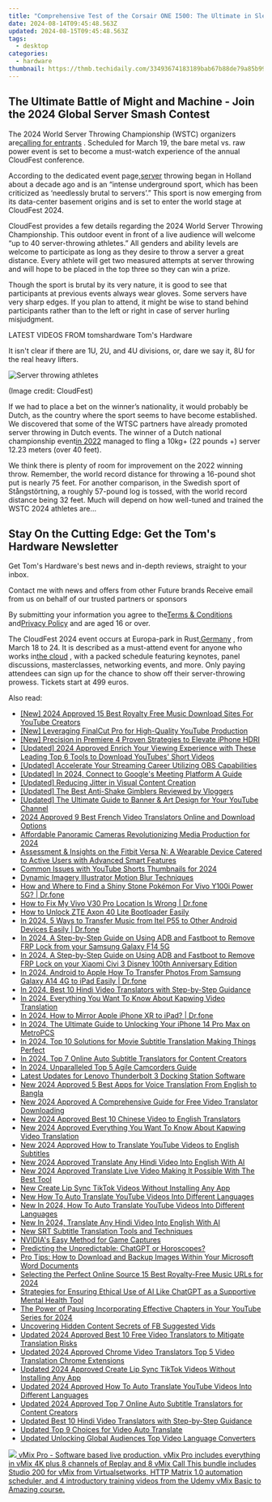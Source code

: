 ```yaml
---
title: "Comprehensive Test of the Corsair ONE I500: The Ultimate in Sleek, Small PC Reviews"
date: 2024-08-14T09:45:48.563Z
updated: 2024-08-15T09:45:48.563Z
tags:
  - desktop
categories:
  - hardware
thumbnail: https://thmb.techidaily.com/33493674183189bab67b88de79a85b9996c293935f6ec3a823ac568973956aae.jpg
---
```


## The Ultimate Battle of Might and Machine - Join the 2024 Global Server Smash Contest

The 2024 World Server Throwing Championship (WSTC) organizers are[calling for entrants](https://www.cloudfest.com/world-server-throwing-championship#server-reg) . Scheduled for March 19, the bare metal vs. raw power event is set to become a must-watch experience of the annual CloudFest conference.

 According to the dedicated event page,[server](https://www.tomshardware.com/news/39-year-old-477-mhz-dos-web-server-hits-2500-hours-of-uptime) throwing began in Holland about a decade ago and is an “intense underground sport, which has been criticized as ‘needlessly brutal to servers’.” This sport is now emerging from its data-center basement origins and is set to enter the world stage at CloudFest 2024.

 CloudFest provides a few details regarding the 2024 World Server Throwing Championship. This outdoor event in front of a live audience will welcome “up to 40 server-throwing athletes.” All genders and ability levels are welcome to participate as long as they desire to throw a server a great distance. Every athlete will get two measured attempts at server throwing and will hope to be placed in the top three so they can win a prize.

 Though the sport is brutal by its very nature, it is good to see that participants at previous events always wear gloves. Some servers have very sharp edges. If you plan to attend, it might be wise to stand behind participants rather than to the left or right in case of server hurling misjudgment.

 LATEST VIDEOS FROM tomshardware Tom's Hardware

 It isn't clear if there are 1U, 2U, and 4U divisions, or, dare we say it, 8U for the real heavy lifters.

![Server throwing athletes](https://cdn.mos.cms.futurecdn.net/wtmZvaBCUd7W2J88EkoF6b-320-80.jpg)

 (Image credit: CloudFest)

 If we had to place a bet on the winner’s nationality, it would probably be Dutch, as the country where the sport seems to have become established. We discovered that some of the WTSC partners have already promoted server throwing in Dutch events. The winner of a Dutch national championship event[in 2022](https://dutchcloudcommunity.nl/agenda/summer-bbq-dutch-cloud-community-2022/) managed to fling a 10kg+ (22 pounds +) server 12.23 meters (over 40 feet).

 We think there is plenty of room for improvement on the 2022 winning throw. Remember, the world record distance for throwing a 16-pound shot put is nearly 75 feet. For another comparison, in the Swedish sport of Stångstörtning, a roughly 57-pound log is tossed, with the world record distance being 32 feet. Much will depend on how well-tuned and trained the WSTC 2024 athletes are…

## Stay On the Cutting Edge: Get the Tom's Hardware Newsletter

 Get Tom's Hardware's best news and in-depth reviews, straight to your inbox.

 Contact me with news and offers from other Future brands  Receive email from us on behalf of our trusted partners or sponsors

 By submitting your information you agree to the[Terms & Conditions](https://futureplc.com/terms-conditions/) and[Privacy Policy](https://futureplc.com/privacy-policy/) and are aged 16 or over.

 The CloudFest 2024 event occurs at Europa-park in Rust,[Germany](https://www.tomshardware.com/pc-components/gpus/intel-submits-schematics-for-1nm-chip-fabs-in-germany-two-new-fabs-open-in-2027) , from March 18 to 24\. It is described as a must-attend event for anyone who works in[the cloud](https://www.tomshardware.com/reviews/cloud-computing-security,2829-2.html) , with a packed schedule featuring keynotes, panel discussions, masterclasses, networking events, and more. Only paying attendees can sign up for the chance to show off their server-throwing prowess. Tickets start at 499 euros.


<ins class="adsbygoogle"
     style="display:block"
     data-ad-format="autorelaxed"
     data-ad-client="ca-pub-7571918770474297"
     data-ad-slot="1223367746"></ins>



<ins class="adsbygoogle"
     style="display:block"
     data-ad-client="ca-pub-7571918770474297"
     data-ad-slot="8358498916"
     data-ad-format="auto"
     data-full-width-responsive="true"></ins>

<span class="atpl-alsoreadstyle">Also read:</span>
<div><ul>
<li><a href="https://youtube-docs.techidaily.com/024-approved-15-best-royalty-free-music-download-sites-for-youtube-creators/"><u>[New] 2024 Approved  15 Best Royalty Free Music Download Sites For YouTube Creators</u></a></li>
<li><a href="https://facebook-video-footage.techidaily.com/new-leveraging-finalcut-pro-for-high-quality-youtube-production/"><u>[New] Leveraging FinalCut Pro for High-Quality YouTube Production</u></a></li>
<li><a href="https://extra-approaches.techidaily.com/new-precision-in-premiere-4-proven-strategies-to-elevate-iphone-hdri/"><u>[New] Precision in Premiere  4 Proven Strategies to Elevate iPhone HDRI</u></a></li>
<li><a href="https://youtube-webster.techidaily.com/ed-2024-approved-enrich-your-viewing-experience-with-these-leading-top-6-tools-to-download-youtubes-short-videos/"><u>[Updated] 2024 Approved  Enrich Your Viewing Experience with These Leading Top 6 Tools to Download YouTubes' Short Videos</u></a></li>
<li><a href="https://screen-activity-recording.techidaily.com/updated-accelerate-your-streaming-career-utilizing-obs-capabilities/"><u>[Updated] Accelerate Your Streaming Career  Utilizing OBS Capabilities</u></a></li>
<li><a href="https://screen-activity-recording.techidaily.com/updated-in-2024-connect-to-googles-meeting-platform-a-guide/"><u>[Updated] In 2024, Connect to Google's Meeting Platform  A Guide</u></a></li>
<li><a href="https://extra-guidance.techidaily.com/updated-reducing-jitter-in-visual-content-creation/"><u>[Updated] Reducing Jitter in Visual Content Creation</u></a></li>
<li><a href="https://some-skills.techidaily.com/updated-the-best-anti-shake-gimblers-reviewed-by-vloggers/"><u>[Updated] The Best Anti-Shake Gimblers Reviewed by Vloggers</u></a></li>
<li><a href="https://youtube-tips.techidaily.com/ed-the-ultimate-guide-to-banner-and-art-design-for-your-youtube-channel/"><u>[Updated] The Ultimate Guide to Banner & Art Design for Your YouTube Channel</u></a></li>
<li><a href="https://ai-video.techidaily.com/2024-approved-9-best-french-video-translators-online-and-download-options/"><u>2024 Approved 9 Best French Video Translators Online and Download Options</u></a></li>
<li><a href="https://extra-resources.techidaily.com/affordable-panoramic-cameras-revolutionizing-media-production-for-2024/"><u>Affordable Panoramic Cameras Revolutionizing Media Production for 2024</u></a></li>
<li><a href="https://ai-video.techidaily.com/assessment-and-insights-on-the-fitbit-versa-n-a-wearable-device-catered-to-active-users-with-advanced-smart-features/"><u>Assessment & Insights on the Fitbit Versa N: A Wearable Device Catered to Active Users with Advanced Smart Features</u></a></li>
<li><a href="https://youtube-blog.techidaily.com/n-issues-with-youtube-shorts-thumbnails-for-2024/"><u>Common Issues with YouTube Shorts Thumbnails for 2024</u></a></li>
<li><a href="https://extra-resources.techidaily.com/dynamic-imagery-illustrator-motion-blur-techniques/"><u>Dynamic Imagery  Illustrator Motion Blur Techniques</u></a></li>
<li><a href="https://change-location.techidaily.com/how-and-where-to-find-a-shiny-stone-pokemon-for-vivo-y100i-power-5g-drfone-by-drfone-virtual-android/"><u>How and Where to Find a Shiny Stone Pokémon For Vivo Y100i Power 5G? | Dr.fone</u></a></li>
<li><a href="https://fake-location.techidaily.com/how-to-fix-my-vivo-v30-pro-location-is-wrong-drfone-by-drfone-virtual-android/"><u>How to Fix My Vivo V30 Pro Location Is Wrong | Dr.fone</u></a></li>
<li><a href="https://unlock-android.techidaily.com/how-to-unlock-zte-axon-40-lite-bootloader-easily-by-drfone-android/"><u>How to Unlock ZTE Axon 40 Lite Bootloader Easily</u></a></li>
<li><a href="https://android-transfer.techidaily.com/in-2024-5-ways-to-transfer-music-from-itel-p55-to-other-android-devices-easily-drfone-by-drfone-transfer-from-android-transfer-from-android/"><u>In 2024, 5 Ways to Transfer Music from Itel P55 to Other Android Devices Easily | Dr.fone</u></a></li>
<li><a href="https://android-frp.techidaily.com/in-2024-a-step-by-step-guide-on-using-adb-and-fastboot-to-remove-frp-lock-from-your-samsung-galaxy-f14-5g-by-drfone-android/"><u>In 2024, A Step-by-Step Guide on Using ADB and Fastboot to Remove FRP Lock from your Samsung Galaxy F14 5G</u></a></li>
<li><a href="https://bypass-frp.techidaily.com/in-2024-a-step-by-step-guide-on-using-adb-and-fastboot-to-remove-frp-lock-on-your-xiaomi-civi-3-disney-100th-anniversary-edition-by-drfone-android/"><u>In 2024, A Step-by-Step Guide on Using ADB and Fastboot to Remove FRP Lock on your Xiaomi Civi 3 Disney 100th Anniversary Edition</u></a></li>
<li><a href="https://android-transfer.techidaily.com/in-2024-android-to-apple-how-to-transfer-photos-from-samsung-galaxy-a14-4g-to-ipad-easily-drfone-by-drfone-transfer-from-android-transfer-from-android/"><u>In 2024, Android to Apple How To Transfer Photos From Samsung Galaxy A14 4G to iPad Easily | Dr.fone</u></a></li>
<li><a href="https://ai-video.techidaily.com/in-2024-best-10-hindi-video-translators-with-step-by-step-guidance/"><u>In 2024, Best 10 Hindi Video Translators with Step-by-Step Guidance</u></a></li>
<li><a href="https://ai-video.techidaily.com/in-2024-everything-you-want-to-know-about-kapwing-video-translation/"><u>In 2024, Everything You Want To Know About Kapwing Video Translation</u></a></li>
<li><a href="https://screen-mirror.techidaily.com/in-2024-how-to-mirror-apple-iphone-xr-to-ipad-drfone-by-drfone-ios/"><u>In 2024, How to Mirror Apple iPhone XR to iPad? | Dr.fone</u></a></li>
<li><a href="https://sim-unlock.techidaily.com/in-2024-the-ultimate-guide-to-unlocking-your-iphone-14-pro-max-on-metropcs-by-drfone-ios/"><u>In 2024, The Ultimate Guide to Unlocking Your iPhone 14 Pro Max on MetroPCS</u></a></li>
<li><a href="https://ai-video.techidaily.com/in-2024-top-10-solutions-for-movie-subtitle-translation-making-things-perfect/"><u>In 2024, Top 10 Solutions for Movie Subtitle Translation Making Things Perfect</u></a></li>
<li><a href="https://ai-video.techidaily.com/in-2024-top-7-online-auto-subtitle-translators-for-content-creators/"><u>In 2024, Top 7 Online Auto Subtitle Translators for Content Creators</u></a></li>
<li><a href="https://some-guidance.techidaily.com/in-2024-unparalleled-top-5-agile-camcorders-guide/"><u>In 2024, Unparalleled Top 5 Agile Camcorders Guide</u></a></li>
<li><a href="https://hardware-help.techidaily.com/latest-updates-for-lenovo-thunderbolt-3-docking-station-software/"><u>Latest Updates for Lenovo Thunderbolt 3 Docking Station Software</u></a></li>
<li><a href="https://ai-video.techidaily.com/new-2024-approved-5-best-apps-for-voice-translation-from-english-to-bangla/"><u>New 2024 Approved 5 Best Apps for Voice Translation From English to Bangla</u></a></li>
<li><a href="https://ai-video.techidaily.com/new-2024-approved-a-comprehensive-guide-for-free-video-translator-downloading/"><u>New 2024 Approved A Comprehensive Guide for Free Video Translator Downloading</u></a></li>
<li><a href="https://ai-video.techidaily.com/new-2024-approved-best-10-chinese-video-to-english-translators/"><u>New 2024 Approved Best 10 Chinese Video to English Translators</u></a></li>
<li><a href="https://ai-video.techidaily.com/new-2024-approved-everything-you-want-to-know-about-kapwing-video-translation/"><u>New 2024 Approved Everything You Want To Know About Kapwing Video Translation</u></a></li>
<li><a href="https://ai-video.techidaily.com/new-2024-approved-how-to-translate-youtube-videos-to-english-subtitles/"><u>New 2024 Approved How to Translate YouTube Videos to English Subtitles</u></a></li>
<li><a href="https://ai-video.techidaily.com/new-2024-approved-translate-any-hindi-video-into-english-with-ai/"><u>New 2024 Approved Translate Any Hindi Video Into English With AI</u></a></li>
<li><a href="https://ai-video.techidaily.com/new-2024-approved-translate-live-video-making-it-possible-with-the-best-tool/"><u>New 2024 Approved Translate Live Video Making It Possible With The Best Tool</u></a></li>
<li><a href="https://ai-video.techidaily.com/new-create-lip-sync-tiktok-videos-without-installing-any-app/"><u>New Create Lip Sync TikTok Videos Without Installing Any App</u></a></li>
<li><a href="https://ai-video.techidaily.com/new-how-to-auto-translate-youtube-videos-into-different-languages/"><u>New How To Auto Translate YouTube Videos Into Different Languages</u></a></li>
<li><a href="https://ai-video.techidaily.com/new-in-2024-how-to-auto-translate-youtube-videos-into-different-languages/"><u>New In 2024, How To Auto Translate YouTube Videos Into Different Languages</u></a></li>
<li><a href="https://ai-video.techidaily.com/new-in-2024-translate-any-hindi-video-into-english-with-ai/"><u>New In 2024, Translate Any Hindi Video Into English With AI</u></a></li>
<li><a href="https://ai-video.techidaily.com/new-srt-subtitle-translation-tools-and-techniques/"><u>New SRT Subtitle Translation Tools and Techniques</u></a></li>
<li><a href="https://on-screen-recording.techidaily.com/nvidias-easy-method-for-game-captures/"><u>NVIDIA's Easy Method for Game Captures</u></a></li>
<li><a href="https://ai-video.techidaily.com/predicting-the-unpredictable-chatgpt-or-horoscopes/"><u>Predicting the Unpredictable: ChatGPT or Horoscopes?</u></a></li>
<li><a href="https://ai-video.techidaily.com/pro-tips-how-to-download-and-backup-images-within-your-microsoft-word-documents/"><u>Pro Tips: How to Download and Backup Images Within Your Microsoft Word Documents</u></a></li>
<li><a href="https://facebook-record-videos.techidaily.com/selecting-the-perfect-online-source-15-best-royalty-free-music-urls-for-2024/"><u>Selecting the Perfect Online Source  15 Best Royalty-Free Music URLs for 2024</u></a></li>
<li><a href="https://ai-video.techidaily.com/strategies-for-ensuring-ethical-use-of-ai-like-chatgpt-as-a-supportive-mental-health-tool/"><u>Strategies for Ensuring Ethical Use of AI Like ChatGPT as a Supportive Mental Health Tool</u></a></li>
<li><a href="https://facebook-video-footage.techidaily.com/the-power-of-pausing-incorporating-effective-chapters-in-your-youtube-series-for-2024/"><u>The Power of Pausing  Incorporating Effective Chapters in Your YouTube Series for 2024</u></a></li>
<li><a href="https://facebook-clips.techidaily.com/uncovering-hidden-content-secrets-of-fb-suggested-vids/"><u>Uncovering Hidden Content  Secrets of FB Suggested Vids</u></a></li>
<li><a href="https://ai-video.techidaily.com/updated-2024-approved-best-10-free-video-translators-to-mitigate-translation-risks/"><u>Updated 2024 Approved Best 10 Free Video Translators to Mitigate Translation Risks</u></a></li>
<li><a href="https://ai-video.techidaily.com/updated-2024-approved-chrome-video-translators-top-5-video-translation-chrome-extensions/"><u>Updated 2024 Approved Chrome Video Translators Top 5 Video Translation Chrome Extensions</u></a></li>
<li><a href="https://ai-video.techidaily.com/updated-2024-approved-create-lip-sync-tiktok-videos-without-installing-any-app/"><u>Updated 2024 Approved Create Lip Sync TikTok Videos Without Installing Any App</u></a></li>
<li><a href="https://ai-video.techidaily.com/updated-2024-approved-how-to-auto-translate-youtube-videos-into-different-languages/"><u>Updated 2024 Approved How To Auto Translate YouTube Videos Into Different Languages</u></a></li>
<li><a href="https://ai-video.techidaily.com/updated-2024-approved-top-7-online-auto-subtitle-translators-for-content-creators/"><u>Updated 2024 Approved Top 7 Online Auto Subtitle Translators for Content Creators</u></a></li>
<li><a href="https://ai-video.techidaily.com/updated-best-10-hindi-video-translators-with-step-by-step-guidance/"><u>Updated Best 10 Hindi Video Translators with Step-by-Step Guidance</u></a></li>
<li><a href="https://ai-video.techidaily.com/updated-top-9-choices-for-video-auto-translate/"><u>Updated Top 9 Choices for Video Auto Translate</u></a></li>
<li><a href="https://ai-video.techidaily.com/updated-unlocking-global-audiences-top-video-language-converters/"><u>Updated Unlocking Global Audiences Top Video Language Converters</u></a></li>
</ul></div>

<!-- affiliate ads begin -->
<a href="https://secure.2checkout.com/order/checkout.php?PRODS=30901410&QTY=1&AFFILIATE=108875&CART=1"> <img src="https://secure.avangate.com/images/merchant/ce9a6fb2becc2d235e62b125e9260102/products/copy_1_copy_vMixCallScreenshot1-large.jpg" border="0"> vMix Pro - Software based live production. vMix Pro includes everything in vMix 4K plus 8 channels of Replay and 8 vMix Call 
This bundle includes Studio 200 for vMix from Virtualsetworks, HTTP Matrix 1.0 automation scheduler, and 4 introductory training videos from the Udemy vMix Basic to Amazing course. </a>
<!-- affiliate ads end -->